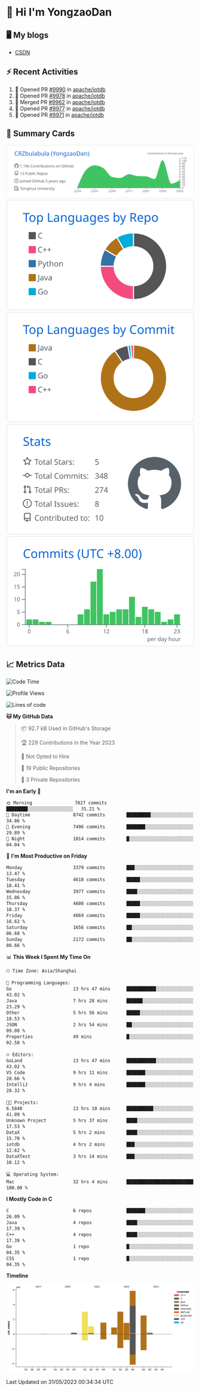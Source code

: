 # 👋 Hi I'm YongzaoDan

## 🖥 My blogs
  + [CSDN](https://blog.csdn.net/CRZbulabula?type=blog)

## ⚡ Recent Activities
<!--START_SECTION:activity-->
1. 💪 Opened PR [#9990](https://github.com/apache/iotdb/pull/9990) in [apache/iotdb](https://github.com/apache/iotdb)
2. 💪 Opened PR [#9978](https://github.com/apache/iotdb/pull/9978) in [apache/iotdb](https://github.com/apache/iotdb)
3. 🎉 Merged PR [#9962](https://github.com/apache/iotdb/pull/9962) in [apache/iotdb](https://github.com/apache/iotdb)
4. 💪 Opened PR [#9977](https://github.com/apache/iotdb/pull/9977) in [apache/iotdb](https://github.com/apache/iotdb)
5. 💪 Opened PR [#9971](https://github.com/apache/iotdb/pull/9971) in [apache/iotdb](https://github.com/apache/iotdb)
<!--END_SECTION:activity-->

## 🎑 Summary Cards

[![](https://raw.githubusercontent.com/CRZbulabula/CRZbulabula/main/profile-summary-card-output/github/0-profile-details.svg)](https://github.com/vn7n24fzkq/github-profile-summary-cards)
[![](https://raw.githubusercontent.com/CRZbulabula/CRZbulabula/main/profile-summary-card-output/github/1-repos-per-language.svg)](https://github.com/vn7n24fzkq/github-profile-summary-cards) [![](https://raw.githubusercontent.com/CRZbulabula/CRZbulabula/main/profile-summary-card-output/github/2-most-commit-language.svg)](https://github.com/vn7n24fzkq/github-profile-summary-cards)
[![](https://raw.githubusercontent.com/CRZbulabula/CRZbulabula/main/profile-summary-card-output/github/3-stats.svg)](https://github.com/vn7n24fzkq/github-profile-summary-cards) [![](https://raw.githubusercontent.com/CRZbulabula/CRZbulabula/main/profile-summary-card-output/github/4-productive-time.svg)](https://github.com/vn7n24fzkq/github-profile-summary-cards)

## 📈 Metrics Data

<!--START_SECTION:waka-->
![Code Time](http://img.shields.io/badge/Code%20Time-171%20hrs%2040%20mins-blue)

![Profile Views](http://img.shields.io/badge/Profile%20Views-8-blue)

![Lines of code](https://img.shields.io/badge/From%20Hello%20World%20I%27ve%20Written-19.7%20million%20lines%20of%20code-blue)

**🐱 My GitHub Data** 

> 📦 92.7 kB Used in GitHub's Storage 
 > 
> 🏆 229 Contributions in the Year 2023
 > 
> 🚫 Not Opted to Hire
 > 
> 📜 19 Public Repositories 
 > 
> 🔑 3 Private Repositories 
 > 
**I'm an Early 🐤** 

```text
🌞 Morning                7827 commits        ████████░░░░░░░░░░░░░░░░░   31.21 % 
🌆 Daytime                8742 commits        █████████░░░░░░░░░░░░░░░░   34.86 % 
🌃 Evening                7496 commits        ███████░░░░░░░░░░░░░░░░░░   29.89 % 
🌙 Night                  1014 commits        █░░░░░░░░░░░░░░░░░░░░░░░░   04.04 % 
```
📅 **I'm Most Productive on Friday** 

```text
Monday                   3379 commits        ███░░░░░░░░░░░░░░░░░░░░░░   13.47 % 
Tuesday                  4618 commits        █████░░░░░░░░░░░░░░░░░░░░   18.41 % 
Wednesday                3977 commits        ████░░░░░░░░░░░░░░░░░░░░░   15.86 % 
Thursday                 4608 commits        █████░░░░░░░░░░░░░░░░░░░░   18.37 % 
Friday                   4669 commits        █████░░░░░░░░░░░░░░░░░░░░   18.62 % 
Saturday                 1656 commits        ██░░░░░░░░░░░░░░░░░░░░░░░   06.60 % 
Sunday                   2172 commits        ██░░░░░░░░░░░░░░░░░░░░░░░   08.66 % 
```


📊 **This Week I Spent My Time On** 

```text
🕑︎ Time Zone: Asia/Shanghai

💬 Programming Languages: 
Go                       13 hrs 47 mins      ███████████░░░░░░░░░░░░░░   43.02 % 
Java                     7 hrs 28 mins       ██████░░░░░░░░░░░░░░░░░░░   23.29 % 
Other                    5 hrs 56 mins       █████░░░░░░░░░░░░░░░░░░░░   18.53 % 
JSON                     2 hrs 54 mins       ██░░░░░░░░░░░░░░░░░░░░░░░   09.08 % 
Properties               49 mins             █░░░░░░░░░░░░░░░░░░░░░░░░   02.58 % 

🔥 Editors: 
GoLand                   13 hrs 47 mins      ███████████░░░░░░░░░░░░░░   43.02 % 
VS Code                  9 hrs 11 mins       ███████░░░░░░░░░░░░░░░░░░   28.66 % 
IntelliJ                 9 hrs 4 mins        ███████░░░░░░░░░░░░░░░░░░   28.32 % 

🐱‍💻 Projects: 
6.5840                   13 hrs 10 mins      ██████████░░░░░░░░░░░░░░░   41.09 % 
Unknown Project          5 hrs 37 mins       ████░░░░░░░░░░░░░░░░░░░░░   17.53 % 
DataX                    5 hrs 2 mins        ████░░░░░░░░░░░░░░░░░░░░░   15.70 % 
iotdb                    4 hrs 2 mins        ███░░░░░░░░░░░░░░░░░░░░░░   12.62 % 
DataXTest                3 hrs 14 mins       ███░░░░░░░░░░░░░░░░░░░░░░   10.12 % 

💻 Operating System: 
Mac                      32 hrs 4 mins       █████████████████████████   100.00 % 
```

**I Mostly Code in C** 

```text
C                        6 repos             ███████░░░░░░░░░░░░░░░░░░   26.09 % 
Java                     4 repos             ████░░░░░░░░░░░░░░░░░░░░░   17.39 % 
C++                      4 repos             ████░░░░░░░░░░░░░░░░░░░░░   17.39 % 
Go                       1 repo              █░░░░░░░░░░░░░░░░░░░░░░░░   04.35 % 
CSS                      1 repo              █░░░░░░░░░░░░░░░░░░░░░░░░   04.35 % 
```



**Timeline**

![Lines of Code chart](https://raw.githubusercontent.com/CRZbulabula/CRZbulabula/main/assets/bar_graph.png)


 Last Updated on 31/05/2023 00:34:34 UTC
<!--END_SECTION:waka-->

